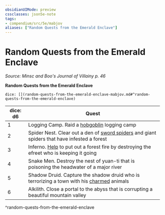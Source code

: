 ```yaml
---
obsidianUIMode: preview
cssclasses: json5e-note
tags:
- compendium/src/5e/mabjov
aliases: ["Random Quests from the Emerald Enclave"]
---
```

# Random Quests from the Emerald Enclave
*Source: Minsc and Boo's Journal of Villainy p. 46* 

**Random Quests from the Emerald Enclave**

`dice: [](random-quests-from-the-emerald-enclave-mabjov.md#^random-quests-from-the-emerald-enclave)`

| dice: d6 | Quest |
|----------|-------|
| 1 | Logging Camp. Raid a [hobgoblin](2-Mechanics/CLI/bestiary/humanoid/hobgoblin.md) logging camp |
| 2 | Spider Nest. Clear out a den of [sword spiders](2-Mechanics/CLI/bestiary/beast/sword-spider-mabjov.md) and giant spiders that have infested a forest |
| 3 | Inferno. [Help](2-Mechanics/CLI/rules/actions.md#Help) to put out a forest fire by destroying the efreet who is keeping it going |
| 4 | Snake Men. Destroy the nest of yuan-ti that is poisoning the headwater of a major river |
| 5 | Shadow Druid. Capture the shadow druid who is terrorizing a town with his [charmed](2-Mechanics/CLI/rules/conditions.md#Charmed) animals |
| 6 | Alkilith. Close a portal to the abyss that is corrupting a beautiful mountain valley |
^random-quests-from-the-emerald-enclave